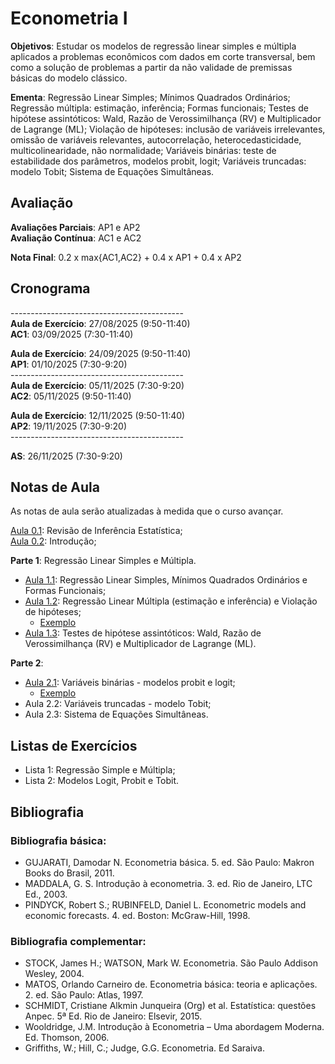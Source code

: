 # Econometria I

**Objetivos**: Estudar os modelos de regressão linear simples e múltipla aplicados a problemas econômicos com dados em corte transversal, bem como a solução de problemas a partir da não validade de premissas básicas do modelo clássico.

**Ementa**: Regressão Linear Simples; Mínimos Quadrados Ordinários; Regressão múltipla: estimação, inferência; Formas funcionais; Testes de hipótese assintóticos: Wald, Razão de Verossimilhança (RV) e Multiplicador de Lagrange (ML); Violação de hipóteses: inclusão de variáveis irrelevantes, omissão de variáveis relevantes, autocorrelação, heterocedasticidade, multicolinearidade, não normalidade; Variáveis binárias: teste de estabilidade dos parâmetros, modelos probit, logit; Variáveis truncadas: modelo Tobit; Sistema de Equações Simultâneas.

## Avaliação

**Avaliações Parciais**: AP1 e AP2 <br>
**Avaliação Contínua**: AC1 e AC2  <br>
<!-- **Trabalho** (Opcional): TE1 e TE2 <br> -->
**Nota Final**: 0.2 x max{AC1,AC2} + 0.4 x AP1 + 0.4 x AP2 <br>

## Cronograma

------------------------------------------- <br>
**Aula de Exercício**: 27/08/2025 (9:50-11:40) <br>
**AC1**: 03/09/2025 (7:30-11:40) <br>
<!-- **Laboratório**: 24/09/2025 (9:50-11:40) <br> -->
**Aula de Exercício**: 24/09/2025 (9:50-11:40) <br>
**AP1**: 01/10/2025 (7:30-9:20) <br>
------------------------------------------- <br>
**Aula de Exercício**: 05/11/2025 (7:30-9:20) <br>
**AC2**: 05/11/2025 (9:50-11:40) <br>
<!-- **Laboratório**: 12/11/2025 (9:50-11:40) <br> -->
**Aula de Exercício**: 12/11/2025 (9:50-11:40) <br>
**AP2**: 19/11/2025 (7:30-9:20) <br>
------------------------------------------- <br>
<!-- **Aula de Exercício**: 26/11/2025 (7:30-9:20) <br> -->
**AS**: 26/11/2025 (7:30-9:20) <br>
<!-- **TE**: 03/12/2025 (7:30-9:20 e 9:50-11:40)<br> -->

## Notas de Aula

As notas de aula serão atualizadas à medida que o curso avançar.

[Aula 0.1](https://github.com/marcuslavagnole/econometria_i/blob/main/slides/Aula01.pdf): Revisão de Inferência Estatística; <br>
[Aula 0.2](https://github.com/marcuslavagnole/econometria_i/blob/main/slides/Aula02.pdf): Introdução; <br>

**Parte 1**: Regressão Linear Simples e Múltipla. <br>
  - [Aula 1.1](https://github.com/marcuslavagnole/econometria_i/blob/main/slides/Parte11.pdf): Regressão Linear Simples, Mínimos Quadrados Ordinários e Formas Funcionais; <br>
  - [Aula 1.2](https://github.com/marcuslavagnole/econometria_i/blob/main/slides/Parte12.pdf): Regressão Linear Múltipla (estimação e inferência) e Violação de hipóteses; <br>
     - [Exemplo](https://github.com/marcuslavagnole/econometria_i/blob/main/codes/ex_reglinear.Rmd)
  - [Aula 1.3](https://github.com/marcuslavagnole/econometria_i/blob/main/slides/Parte13.pdf): Testes de hipótese assintóticos: Wald, Razão de Verossimilhança (RV) e Multiplicador de Lagrange (ML). <br>

**Parte 2**: <br>
  - [Aula 2.1](https://github.com/marcuslavagnole/econometria_i/blob/main/slides/Parte21.pdf): Variáveis binárias - modelos probit e logit; <br>
     - [Exemplo](https://github.com/marcuslavagnole/econometria_i/blob/main/codes/ex_variavelbinaria.Rmd)
  - Aula 2.2: Variáveis truncadas - modelo Tobit; <br>
  - Aula 2.3: Sistema de Equações Simultâneas.

## Listas de Exercícios

  - Lista 1: Regressão Simple e Múltipla; <br>
  - Lista 2: Modelos Logit, Probit e Tobit.

## Bibliografia

### Bibliografia básica:

- GUJARATI, Damodar N. Econometria básica. 5. ed. São Paulo: Makron Books do Brasil, 2011. <br>
- MADDALA, G. S. Introdução à econometria. 3. ed. Rio de Janeiro, LTC Ed., 2003. <br>
- PINDYCK, Robert S.; RUBINFELD, Daniel L. Econometric models and economic forecasts. 4. ed. Boston: McGraw-Hill, 1998. <br>

 ### Bibliografia complementar:

 - STOCK, James H.; WATSON, Mark W. Econometria. São Paulo Addison Wesley, 2004. <br>
 - MATOS, Orlando Carneiro de.  Econometria básica: teoria e aplicações. 2. ed. São Paulo: Atlas, 1997. <br>
 - SCHMIDT, Cristiane Alkmin Junqueira (Org) et al. Estatística: questões Anpec. 5ª Ed. Rio de Janeiro: Elsevir, 2015. <br>
 - Wooldridge, J.M. Introdução à Econometria – Uma abordagem Moderna. Ed. Thomson, 2006. <br>
 - Griffiths, W.; Hill, C.; Judge, G.G. Econometria. Ed Saraiva.
